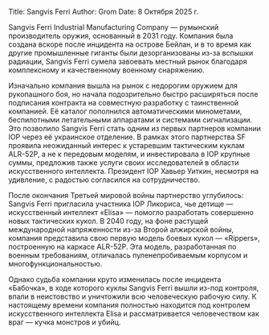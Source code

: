 Title: Sangvis Ferri
Author: Grom
Date: 8 Октября 2025 г.

Sangvis Ferri Industrial Manufacturing Company — румынский производитель оружия, основанный в 2031 году. Компания была создана вскоре после инцидента на острове Бейлан, и в то время как другие промышленные гиганты были дезорганизованы из-за вспышки радиации, Sangvis Ferri сумела завоевать местный рынок благодаря комплексному и качественному военному снаряжению.

Изначально компания вышла на рынок с недорогим оружием для рукопашного боя, но начала подозрительно быстро расширяться после подписания контракта на совместную разработку с таинственной компанией. Её каталог пополнился автоматическими минометами, беспилотными летательными аппаратами и системами сигнализации. Это позволило Sangvis Ferri стать одним из первых партнеров компании IOP через её украинское отделение. В рамках этого партнерства SF проявила неожиданный интерес к устаревшим тактическим куклам ALR-52P, а не к передовым моделям, и инвестировала в IOP крупные суммы, предложив также услуги своих исследователей в области искусственного интеллекта. Президент IOP Хавьер Уиткин, несмотря на удивление, с радостью согласился на сотрудничество.

После окончания Третьей мировой войны партнерство углубилось: Sangvis Ferri пригласила участника IOP Ликориса, чье детище — искусственный интеллект «Elisa» — помогло разработать совершенно новых тактических кукол. В 2040 году, на фоне растущей международной напряженности из-за Второй алжирской войны, компания представила свою первую модель боевых кукол — «Rippers», построенную на каркасе ALR-52P. Эта модель, разработанная по военным требованиям, отличалась пуленепробиваемым корпусом и многофункциональностью.

Однако судьба компании круто изменилась после инцидента «Бабочка», в ходе которого куклы Sangvis Ferri вышли из-под контроля, впали в неистовство и уничтожили всю человеческую рабочую силу. К настоящему времени компания полностью находится под контролем искусственного интеллекта Elisa и рассматривается человечеством как враг — кучка монстров и убийц.
